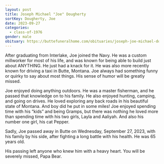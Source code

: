 ```yaml
---
layout: post
title: Joseph Michael "Joe" Dougherty
sortKey: Dougherty, Joe
date: 2023-09-27
categories:
  - class-of-1976
gender: male
obituary: https://buttefuneralhome.com/obituaries/joseph-joe-michael-dougherty-age-65-of-butte/
---
```

After graduating from Interlake, Joe joined the Navy. He was a custom millworker for most of his life, and was known for being able to build just about ANYTHING. He just had a knack for it. He was also more recently known for driving a taxi in Butte, Montana. Joe always had something funny or quirky to say about most things. His sense of humor will be greatly missed.

Joe enjoyed doing anything outdoors. He was a master fisherman, and he passed that knowledge on to his family. He also enjoyed hunting, camping, and going on drives. He loved exploring any back roads in his beautiful state of Montana. And boy did he put in some miles! Joe enjoyed spending time with his “kids” and being Gramps, but there was nothing he loved more than spending time with his two girls, Layla and Aaliyah. And also his number one girl, his cat Pepper.

Sadly, Joe passed away in Butte on Wednesday, September 27, 2023, with his family by his side, after fighting a long battle with his health. He was 65 years old.

His passing left anyone who knew him with a heavy heart. You will be severely missed, Papa Bear.